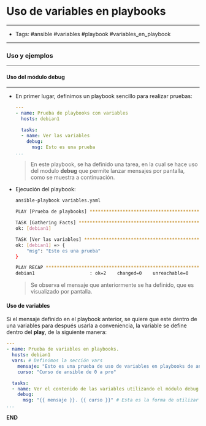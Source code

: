 # Uso de variables en playbooks

-----
- Tags: #ansible #variables #playbook #variables_en_playbook
-----

### Uso y ejemplos
-----

#### Uso del módulo debug
-----

- En primer lugar, definimos un playbook sencillo para realizar pruebas:
	
	```yaml
	---
	- name: Prueba de playbooks con variables
	  hosts: debian1
	
	  tasks:
	  - name: Ver las variables
	    debug:
	      msg: Esto es una prueba
	...
	```

	> En este playbook, se ha definido una tarea, en la cual se hace uso del modulo **debug** que permite lanzar mensajes por pantalla, como se muestra a continuación.

- Ejecución del playbook:

	```bash
	ansible-playbook variables.yaml 
	
	PLAY [Prueba de playbooks] ****************************************************************************************************************
	
	TASK [Gathering Facts] ********************************************************************************************************************
	ok: [debian1]
	
	TASK [Ver las variables] ******************************************************************************************************************
	ok: [debian1] => {
	    "msg": "Esto es una prueba"
	}
	
	PLAY RECAP ********************************************************************************************************************************
	debian1                    : ok=2    changed=0    unreachable=0    failed=0    skipped=0    rescued=0    ignored=0  
	```

	> Se observa el mensaje que anteriormente se ha definido, que es visualizado por pantalla.

#### Uso de variables 

Si el mensaje definido en el playbook anterior, se quiere que este dentro de una variables para después usarla a conveniencia, la variable se define dentro del **play**, de la siguiente manera:

```yaml
---
- name: Prueba de variables en playbooks.
  hosts: debian1
  vars: # Definimos la sección vars
    mensaje: "Esto es una prueba de uso de variables en playbooks de ansible" # Definimos los mensajes
    curso: "Curso de ansible de 0 a pro" 

  tasks:
  - name: Ver el contenido de las variables utilizando el módulo debug.
    debug:
      msg: "{{ mensaje }}. {{ curso }}" # Esta es la forma de utilizar la variable, encerrada entre dos llaves.
...
```


**END**
